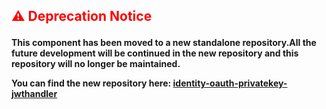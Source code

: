 ## <p style="color: red; font-weight: bold;">⚠️ Deprecation Notice </p>

**This component has been moved to a new standalone repository.All the future development will be
continued in the new repository and this repository will no longer be maintained.**

**You can find the new repository here: [identity-oauth-privatekey-jwthandler](https://github.com/wso2-extensions/identity-oauth-privatekey-jwthandler)**

